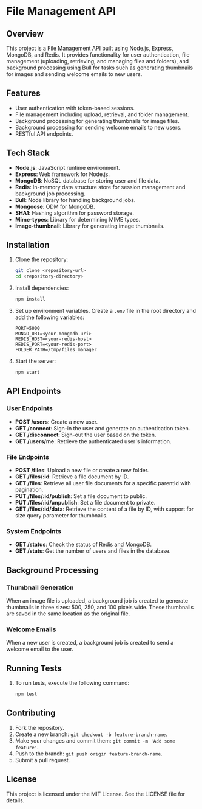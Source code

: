 # File Management API

## Overview

This project is a File Management API built using Node.js, Express, MongoDB, and Redis. It provides functionality for user authentication, file management (uploading, retrieving, and managing files and folders), and background processing using Bull for tasks such as generating thumbnails for images and sending welcome emails to new users.

## Features

- User authentication with token-based sessions.
- File management including upload, retrieval, and folder management.
- Background processing for generating thumbnails for image files.
- Background processing for sending welcome emails to new users.
- RESTful API endpoints.

## Tech Stack

- **Node.js**: JavaScript runtime environment.
- **Express**: Web framework for Node.js.
- **MongoDB**: NoSQL database for storing user and file data.
- **Redis**: In-memory data structure store for session management and background job processing.
- **Bull**: Node library for handling background jobs.
- **Mongoose**: ODM for MongoDB.
- **SHA1**: Hashing algorithm for password storage.
- **Mime-types**: Library for determining MIME types.
- **Image-thumbnail**: Library for generating image thumbnails.

## Installation

1. Clone the repository:
    ```bash
    git clone <repository-url>
    cd <repository-directory>
    ```

2. Install dependencies:
    ```bash
    npm install
    ```

3. Set up environment variables. Create a `.env` file in the root directory and add the following variables:
    ```
    PORT=5000
    MONGO_URI=<your-mongodb-uri>
    REDIS_HOST=<your-redis-host>
    REDIS_PORT=<your-redis-port>
    FOLDER_PATH=/tmp/files_manager
    ```

4. Start the server:
    ```bash
    npm start
    ```

## API Endpoints

### User Endpoints

- **POST /users**: Create a new user.
- **GET /connect**: Sign-in the user and generate an authentication token.
- **GET /disconnect**: Sign-out the user based on the token.
- **GET /users/me**: Retrieve the authenticated user's information.

### File Endpoints

- **POST /files**: Upload a new file or create a new folder.
- **GET /files/:id**: Retrieve a file document by ID.
- **GET /files**: Retrieve all user file documents for a specific parentId with pagination.
- **PUT /files/:id/publish**: Set a file document to public.
- **PUT /files/:id/unpublish**: Set a file document to private.
- **GET /files/:id/data**: Retrieve the content of a file by ID, with support for size query parameter for thumbnails.

### System Endpoints

- **GET /status**: Check the status of Redis and MongoDB.
- **GET /stats**: Get the number of users and files in the database.

## Background Processing

### Thumbnail Generation

When an image file is uploaded, a background job is created to generate thumbnails in three sizes: 500, 250, and 100 pixels wide. These thumbnails are saved in the same location as the original file.

### Welcome Emails

When a new user is created, a background job is created to send a welcome email to the user.

## Running Tests

1. To run tests, execute the following command:
    ```bash
    npm test
    ```

## Contributing

1. Fork the repository.
2. Create a new branch: `git checkout -b feature-branch-name`.
3. Make your changes and commit them: `git commit -m 'Add some feature'`.
4. Push to the branch: `git push origin feature-branch-name`.
5. Submit a pull request.

## License

This project is licensed under the MIT License. See the LICENSE file for details.


